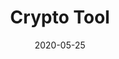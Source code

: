 ---
slug: "/projects/crypto-tool/"
date: "2020-05-25"
title: "Crypto Tool"
image: "/img/cryptoTool.png"
techStack:
    - "Ruby on Rails"
    - "PHP"
    - "openSSL"
description: "Built as an internal tool so I do not have plain text passwords stored in code, can be used as an API or manually with a basic frontend. Written originally in rails. Uses openSSL to encrypt/decrypt a given string. Rewritten in vanilla php so as to reduce unnecessary bloat. Currently uses Initialization Vector generated on install by user. Can be extended to use user specific iv's kept in database to differentiate encryption per user."
link: "https://github.com/noahvarghese/cryptoTool"
---